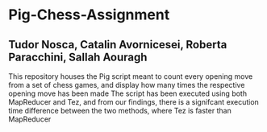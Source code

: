 # Pig-Chess-Assignment
## Tudor Nosca, Catalin Avornicesei, Roberta Paracchini, Sallah Aouragh
This repository houses the Pig script meant to count every opening move from a set of chess games, and display how many times the respective opening move has been made
The script has been executed using both MapReducer and Tez, and from our findings, there is a signifcant execution time difference between the two methods, where Tez is faster than MapReducer

